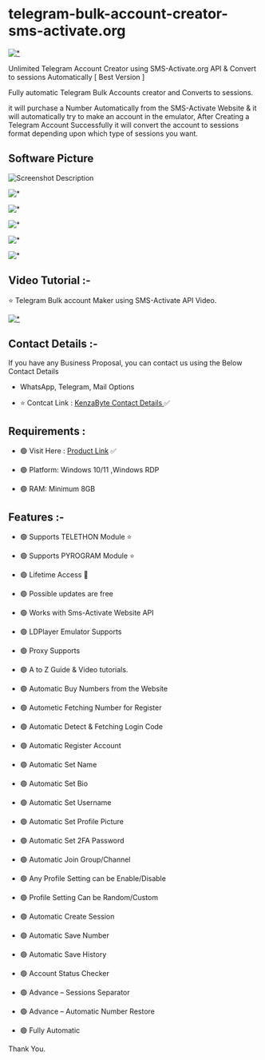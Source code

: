 
# telegram-bulk-account-creator-sms-activate.org

[![*](https://www.kenzabyte.com/wp-content/uploads/2024/02/telegram-bulk-account-creator-sms-activate-org.png)](https://www.kenzabyte.com/product/sms-activate-telegram-account-creator/)

Unlimited Telegram Account Creator using SMS-Activate.org API &amp; Convert to sessions Automatically [ Best Version ]

Fully automatic Telegram Bulk Accounts creator and Converts to sessions.

it will purchase a Number Automatically from the SMS-Activate Website & it will automatically try to make an account in the emulator, After Creating a Telegram Account Successfully it will convert the account to sessions format depending upon which type of sessions you want.

## Software Picture

![Screenshot Description](https://www.kenzabyte.com/wp-content/uploads/2024/02/telegram-bulk-account-creator-software-options.png)

![*](https://www.kenzabyte.com/wp-content/uploads/2024/03/telegram-unlimited-accounts-maker.webp)

![*](https://www.kenzabyte.com/wp-content/uploads/2024/03/Register-bulk-telegram-accounts-using-proxy.webp)

![*](https://www.kenzabyte.com/wp-content/uploads/2024/03/telegram-bulk-session-creator-account-settings.webp)

![*](https://www.kenzabyte.com/wp-content/uploads/2024/03/How-to-Create-Unlimited-Telegram-Accounts-emulator.webp)

![*](https://www.kenzabyte.com/wp-content/uploads/2024/03/Telegram-bulk-account-Creator-Folders.webp)


## Video Tutorial :-

⭐ Telegram Bulk account Maker using SMS-Activate API Video.

[![*](http://www.kenzabyte.com/wp-content/uploads/2024/03/Automatic-Telegram-Accounts-Creator-sms-activate.png)](https://www.youtube.com/watch?v=Dzl5na4tyMs)


## Contact Details :-

If you have any Business Proposal, you can contact us using the Below Contact Details

- WhatsApp, Telegram, Mail Options

- ⭐ Contcat Link  : [KenzaByte Contact Details ](https://www.kenzabyte.com/contact-us/) ✅

## Requirements :

- 🟢 Visit Here : [Product Link](https://www.kenzabyte.com/product/sms-activate-telegram-account-creator/) ✅

- 🟢 Platform: Windows 10/11 ,Windows RDP

- 🟢 RAM: Minimum 8GB



## Features :- 

- 🟢 Supports TELETHON Module ⭐

- 🟢 Supports  PYROGRAM Module ⭐

- 🟢 Lifetime Access 💯

- 🟢 Possible updates are free 

- 🟢 Works with Sms-Activate Website API

- 🟢 LDPlayer Emulator Supports

- 🟢 Proxy Supports

- 🟢 A to Z Guide & Video tutorials.

- 🟢 Automatic Buy Numbers from the Website

- 🟢 Autometic Fetching Number for Register

- 🟢 Automatic Detect & Fetching Login Code

- 🟢 Automatic Register Account

- 🟢 Automatic Set Name

- 🟢 Automatic Set Bio

- 🟢 Automatic Set Username

- 🟢 Automatic Set Profile Picture

- 🟢 Automatic Set 2FA Password

- 🟢 Automatic Join Group/Channel

- 🟢 Any Profile Setting can be Enable/Disable

- 🟢 Profile Setting Can be Random/Custom

- 🟢 Automatic Create Session

- 🟢 Automatic Save Number

- 🟢 Automatic Save History

- 🟢 Account Status Checker

- 🟢 Advance – Sessions Separator

- 🟢 Advance – Automatic Number Restore

- 🟢 Fully Automatic

Thank You.

